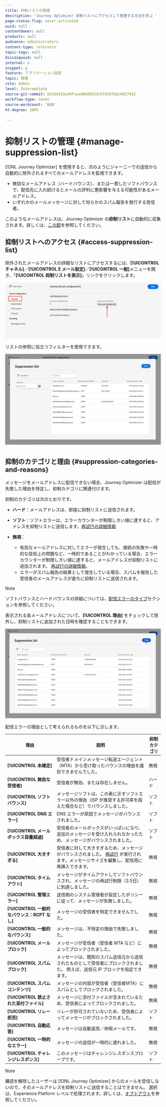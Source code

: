 ```yaml
---
title: 抑制リストの管理
description: 'Journey Optimizer 抑制リストにアクセスして管理する方法を学ぶ '
page-status-flag: never-activated
uuid: null
contentOwner: null
products: null
audience: administrators
content-type: reference
topic-tags: null
discoiquuid: null
internal: n
snippet: y
feature: アプリケーション設定
topic: 管理
role: Admin
level: Intermediate
source-git-commit: 661d43d3a39fcead068562dc6fb567bdc4027432
workflow-type: tm+mt
source-wordcount: '650'
ht-degree: 100%

---
```



# 抑制リストの管理 {#manage-suppression-list}

[!DNL Journey Optimizer] を使用すると、次のようにジャーニーでの送信から自動的に除外されるすべてのメールアドレスを監視できます。

* 無効なメールアドレス（ハードバウンス）、または一貫したソフトバウンスで、配信先に入れ続けるとメールの評判に悪影響を与える可能性があるメールアドレス。
* いずれかのメールメッセージに対して何らかのスパム報告を発行する受信者。

<!--Profiles who unsubscribe from your sendings. Learn more on [opting-out](../consent.md). NOT TRUE as confirmed by eng.: "Subscribe and Unsubscribe are handled by the Consent/Subscription service. A user that opts out will not make it to the suppression list – we won’t send them emails."-->

このようなメールアドレスは、Journey Optimizer の&#x200B;**抑制リスト**&#x200B;に自動的に収集されます。詳しくは、[この節](../suppression-list.md)を参照してください。

## 抑制リストへのアクセス {#access-suppression-list}

除外されたメールアドレスの詳細なリストにアクセスするには、**[!UICONTROL チャネル]**／**[!UICONTROL E メール設定]**／**[!UICONTROL 一般]**&#x200B;メニューを開き、「**[!UICONTROL 抑制リストを表示]**」リンクをクリックします。

![](../assets/suppression-list-link.png)

リストの参照に役立つフィルターを使用できます。

![](../assets/suppression-list-filters.png)

<!--suppression date,  category and reason, but on staging, only creation date filter is available-->

<!--You can also download the list as a CSV file for analysis and reporting purpose. Won't be available.-->

## 抑制のカテゴリと理由 {#suppression-categories-and-reasons}

メッセージをメールアドレスに配信できない場合、Journey Optimizer は配信が失敗した理由を特定し、抑制カテゴリに関連付けます。

抑制のカテゴリは次のとおりです。

* **ハード**：メールアドレスは、即座に抑制リストに送信されます。

* **ソフト**：ソフトエラーは、エラーカウンターが制限しきい値に達すると、アドレスを抑制リストに送信します。[再試行の詳細情報](retries.md)

* **無視**：
   * 有効なメールアドレスに対してエラーが発生しても、接続の失敗や一時的な技術上の問題など、一時的であることがわかっている場合、エラーカウンターが制限しきい値に達すると、メールアドレスが抑制リストに追加されます。 [再試行の詳細情報](retries.md)。
   * エラーがスパム報告の結果として発生している場合、スパムを報告した受信者のメールアドレスが直ちに抑制リストに送信されます。

<!--**Manual**: You can also manually add an email address to the suppression list. => Manual category will be available when manually adding an address to the suppression list (via API)-->

>[!NOTE]
>
>ソフトバウンスとハードバウンスの詳細については、[配信エラーのタイプ](../suppression-list.md#delivery-failures)セクションを参照してください。

表示される各メールアドレスについて、**[!UICONTROL 理由]** をチェックして除外し、抑制リストに追加された日時を確認することもできます。

![](../assets/suppression-list-temp.png)
<!--to replace with suppression-list.png when Manual category is available (through API)-->

配信エラーの理由として考えられるものを以下に示します。

| 理由 | 説明 | 抑制カテゴリ |
| --- | --- | --- |
| **[!UICONTROL 未確定]** | 受信者ドメインメッセージ転送エージェント（MTA）から受け取ったバウンスの理由を識別できませんでした。 | 無視 |
| **[!UICONTROL 無効な受信者]** | 受信者が無効、または存在しません。 | ハード |
| **[!UICONTROL ソフトバウンス]** | メッセージソフトは、この表に示すソフトエラー以外の理由（ISP が推奨する許可率を超えた場合など）でバウンスしました。 | ソフト |
| **[!UICONTROL DNS エラー]** | DNS エラーが原因でメッセージがバウンスされました。 | ソフト |
| **[!UICONTROL メールボックス容量超過]** | 受信者のメールボックスがいっぱいになり、追加のメッセージを受け入れられなかったため、メッセージがバウンスされました。 | ソフト |
| **[!UICONTROL 大きすぎる]** | 受信者に対して大きすぎるため、メッセージがバウンスされました。 [再試行](retries.md) が実行されます。メッセージサイズを編集し、配信用に再挿入できます。 | 無視 |
| **[!UICONTROL タイムアウト]** | メッセージがタイムアウトしてソフトバウンスされ、メッセージの再試行制限（3.5日）に到達しました。 | 無視 |
| **[!UICONTROL 管理エラー]** | 送信側のシステム管理者が設定したポリシーに従って、メッセージが失敗しました。<!--For example, if emails are blackholed at the global, domain or binding level using the "blackhole" directive, this bounce code is used.--> | 無視 |
| **[!UICONTROL 一般的なバウンス：RCPT なし]** | メッセージの受信者を特定できませんでした。 | 無視 |
| **[!UICONTROL 一般的なバウンス]** | メッセージは、不特定の理由で失敗しました。 | 無視 |
| **[!UICONTROL メールブロック]** | メッセージが受信者（受信者 MTA など）によってブロックされました。 | 無視 |
| **[!UICONTROL スパムブロック]** | メッセージは、既知のスパム送信元から送信されたものとして受信者にブロックされました。 例えば、送信元 IP ブロックを指定できます。 | 無視 |
| **[!UICONTROL スパムコンテンツ]** | メッセージの内容が受信者（受信者MTA）にスパムとしてブロックされました。 | 無視 |
| **[!UICONTROL 禁止された添付ファイル]** | メッセージに添付ファイルが含まれているため、受信者によってブロックされました。 | 無視 |
| **[!UICONTROL リレー拒否]** | リレーが許可されていないため、受信者によってメッセージがブロックされました。 | ソフト |
| **[!UICONTROL 自動応答]** | メッセージは自動返信／休暇メールです。 | 無視 |
| **[!UICONTROL 一時的なエラー]** | メッセージの送信が一時的に遅れました。 | 無視 |
| **[!UICONTROL チャレンジレスポンス]** | このメッセージはチャレンジレスポンスプローブです。 | ソフト |

>[!NOTE]
>
>購読を解除したユーザーは [!DNL Journey Optimizer] からのメールを受信しないので、そのメールアドレスを抑制リストに送信することはできません。 選択は、Experience Platform レベルで処理されます。詳しくは、[オプトアウト](../consent.md)を参照してください。

<!--
Removed from the table provided by SparkPost/Momentum:
| **[!UICONTROL Subscribe]** | The message is a subscribe request. | Ignored |
| **[!UICONTROL Unsubscribe]** | The message is an unsubscribe request. | Hard |
-->

<!--Note to add eventually: If a user is subscribed and [!DNL Journey Optimizer] fails to send emails to their subscribed email address, they will get added to the suppression list. (not sure it's possible to subscribe through AJO or need to find reference to Experience Platform doc?)-->


